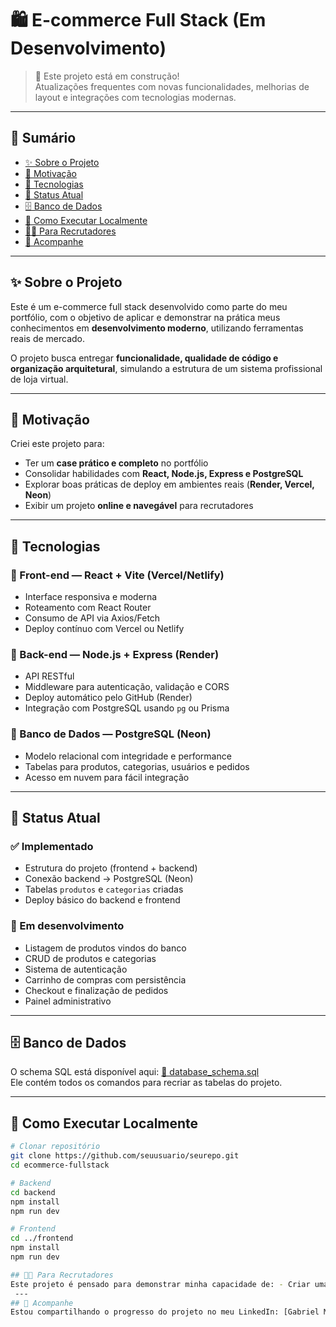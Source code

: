 # 🛍️ E-commerce Full Stack (Em Desenvolvimento)

> 🚧 Este projeto está em construção!  
Atualizações frequentes com novas funcionalidades, melhorias de layout e integrações com tecnologias modernas.

---

## 📑 Sumário
- [✨ Sobre o Projeto](#-sobre-o-projeto)
- [🎯 Motivação](#-motivação)
- [🧱 Tecnologias](#-tecnologias)
- [📌 Status Atual](#-status-atual)
- [🗄️ Banco de Dados](#-banco-de-dados)
- [🚀 Como Executar Localmente](#-como-executar-localmente)
- [👨‍💻 Para Recrutadores](#-para-recrutadores)
- [🔗 Acompanhe](#-acompanhe)

---

## ✨ Sobre o Projeto

Este é um e-commerce full stack desenvolvido como parte do meu portfólio, com o objetivo de aplicar e demonstrar na prática meus conhecimentos em **desenvolvimento moderno**, utilizando ferramentas reais de mercado.

O projeto busca entregar **funcionalidade, qualidade de código e organização arquitetural**, simulando a estrutura de um sistema profissional de loja virtual.

---

## 🎯 Motivação

Criei este projeto para:
- Ter um **case prático e completo** no portfólio
- Consolidar habilidades com **React, Node.js, Express e PostgreSQL**
- Explorar boas práticas de deploy em ambientes reais (**Render, Vercel, Neon**)
- Exibir um projeto **online e navegável** para recrutadores

---

## 🧱 Tecnologias

### 🔹 Front-end — React + Vite (Vercel/Netlify)
- Interface responsiva e moderna  
- Roteamento com React Router  
- Consumo de API via Axios/Fetch  
- Deploy contínuo com Vercel ou Netlify

### 🔹 Back-end — Node.js + Express (Render)
- API RESTful  
- Middleware para autenticação, validação e CORS  
- Deploy automático pelo GitHub (Render)  
- Integração com PostgreSQL usando `pg` ou Prisma

### 🔹 Banco de Dados — PostgreSQL (Neon)
- Modelo relacional com integridade e performance  
- Tabelas para produtos, categorias, usuários e pedidos  
- Acesso em nuvem para fácil integração

---

## 📌 Status Atual

### ✅ Implementado
- Estrutura do projeto (frontend + backend)
- Conexão backend → PostgreSQL (Neon)
- Tabelas `produtos` e `categorias` criadas
- Deploy básico do backend e frontend

### 🚧 Em desenvolvimento
- Listagem de produtos vindos do banco
- CRUD de produtos e categorias
- Sistema de autenticação
- Carrinho de compras com persistência
- Checkout e finalização de pedidos
- Painel administrativo

---

## 🗄️ Banco de Dados

O schema SQL está disponível aqui: [📂 database_schema.sql](./database_schema.sql)  
Ele contém todos os comandos para recriar as tabelas do projeto.

---

## 🚀 Como Executar Localmente

```bash
# Clonar repositório
git clone https://github.com/seuusuario/seurepo.git
cd ecommerce-fullstack

# Backend
cd backend
npm install
npm run dev

# Frontend
cd ../frontend
npm install
npm run dev

## 👨‍💻 Para Recrutadores
Este projeto é pensado para demonstrar minha capacidade de: - Criar uma aplicação funcional e modular do zero - Trabalhar com integrações entre front-end, back-end e banco de dados - Publicar e manter o projeto online para acesso contínuo Se quiser ver os bastidores, fico à disposição para explicar a arquitetura, código ou lógica do sistema. 😉 
 ---
## 🔗 Acompanhe 
Estou compartilhando o progresso do projeto no meu LinkedIn: [Gabriel Maschio Zaparolli](https://www.linkedin.com/in/gabriel-zaparolli-22a098376/) atualize o readme        